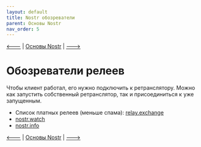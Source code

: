 ```yaml
---
layout: default
title: Nostr обозреватели
parent: Основы Nostr
nav_order: 5
---
```


[🡐](https://bitcoin21ideas.github.io/nostr-files/docs/basics/clients.html) | [Основы Nostr](https://bitcoin21ideas.github.io/nostr-files/docs/basics/basics.html) | [🡒](https://bitcoin21ideas.github.io/nostr-files/docs/basics/tools.html) 


# Обозреватели релеев
Чтобы клиент работал, его нужно подключить к ретранслятору. Можно как запустить собственный ретранслятор, так и присоединиться к уже запущенным.

* Список платных релеев (меньше спама): [relay.exchange](https://relay.exchange/)
* [nostr.watch](https://nostr.watch/relays/find)
* [nostr.info](https://nostr.info/relays/)

[🡐](https://bitcoin21ideas.github.io/nostr-files/docs/basics/clients.html) | [Основы Nostr](https://bitcoin21ideas.github.io/nostr-files/docs/basics/basics.html) | [🡒](https://bitcoin21ideas.github.io/nostr-files/docs/basics/tools.html) 
